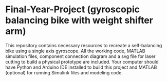 # Final-Year-Project (gyroscopic balancing bike with weight shifter arm)



This repository contains necessary resources to recreate a self-balancing bike using a single axis gyroscope.
All the working code, MATLAB simulation files, component connection diagram and a svg file for laser cutting to build a physical prototype are included.
Your computer should have Python and Arduino IDE installed to build this project and MATLAB (optional) for running Simulink files and modeling code.
